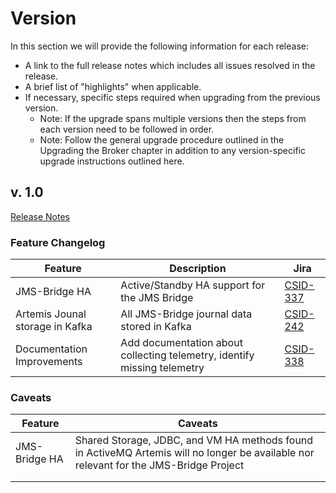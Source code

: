 # Version
In this section we will provide the following information for each release:
* A link to the full release notes which includes all issues resolved in the release.
* A brief list of "highlights" when applicable.
* If necessary, specific steps required when upgrading from the previous version.
    - Note: If the upgrade spans multiple versions then the steps from each version need to be followed in order.
    - Note: Follow the general upgrade procedure outlined in the Upgrading the Broker chapter in addition to any version-specific upgrade instructions outlined here.
    
## v. 1.0
[Release Notes](https://www.google.com "Google's Homepage")
### Feature Changelog
| Feature        | Description           | Jira  |
| ------------- |-------------|-----|
| JMS-Bridge HA  | Active/Standby HA support  for the JMS Bridge| [CSID-337](https://confluentinc.atlassian.net/browse/CSID-337) |
| Artemis Jounal storage in Kafka |All JMS-Bridge journal data stored in Kafka |[CSID-242](https://confluentinc.atlassian.net/browse/CSID-242)|
| Documentation Improvements | Add documentation about collecting telemetry, identify missing telemetry | [CSID-338](https://confluentinc.atlassian.net/browse/CSID-338) |


### Caveats

| Feature        | Caveats    |
| ------------- |-------------| 
| JMS-Bridge HA | Shared Storage, JDBC, and VM HA methods found in ActiveMQ Artemis will no longer be available nor relevant for the JMS-Bridge Project  |
|               |             | 
|               |             | 